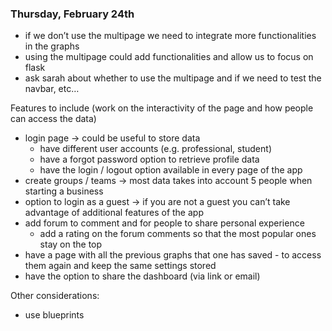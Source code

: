 ### Thursday, February 24th
- if we don’t use the multipage we need to integrate more functionalities in the graphs
- using the multipage could add functionalities and allow us to focus on flask 
- ask sarah about whether to use the multipage and if we need to test the navbar, etc…

Features to include (work on the interactivity of the page and how people can access the data)
- login page → could be useful to store data 
    - have different user accounts (e.g. professional, student)
    - have a forgot password option to retrieve profile data
    - have the login / logout option available in every page of the app
- create groups / teams → most data takes into account 5 people when starting a business 
- option to login as a guest → if you are not a guest you can’t take advantage of additional features of the app
- add forum to comment and for people to share personal experience
    - add a rating on the forum comments so that the most popular ones stay on the top
- have a page with all the previous graphs that one has saved - to access them again and keep the same settings stored 
- have the option to share the dashboard (via link or email)

Other considerations:
- use blueprints 

